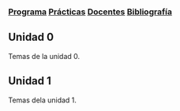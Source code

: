 ### [Programa](programa)  [Prácticas](practicas)  [Docentes](docentes)  [Bibliografía](bibliografia)

## Unidad 0
Temas de la unidad 0.

## Unidad 1
Temas dela unidad 1.
